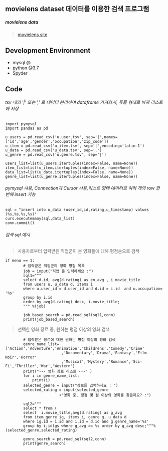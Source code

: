  movielens dataset 데이터를 이용한 검색 프로그램 
-------------

##### movielens data
> [movielens site](https://grouplens.org/datasets/movielens/100k/)

Development Environment
-------------
* mysql @
* python @3.7
* Spyder

Code
------------
###### tsv 내의 '|' 또는 ',' 로 데이터 분리하여 dataframe 가져와서, 튜플 형태로 바꿔 리스트에 저장 
```
import pymysql
import pandas as pd

u_users = pd.read_csv('u.user.tsv', sep='|',names=['id','age','gender','occupation','zip_code'])
u_item = pd.read_csv('u_item.tsv', sep='|',encoding='latin-1')
u_data = pd.read_csv('u_data.tsv', sep=',')
u_genre = pd.read_csv('u.genre.tsv', sep='|')

users_list=list(u_users.itertuples(index=False, name=None))
item_list=list(u_item.itertuples(index=False, name=None))
data_list=list(u_data.itertuples(index=False, name=None))
genre_list=list(u_genre.itertuples(index=False, name=None))
```
###### pymysql 사용, Connection과 Cursor 사용,리스트 형태 데이터로 여러 개의 row 한 번에 insert 가능 
```
sql = "insert into u_data (user_id,id,rating,u_timestamp) values (%s,%s,%s,%s)"
curs.executemany(sql,data_list)
conn.commit()
```
###### 검색 sql 예시 
  > 사용자로부터 입력받은 직업군이 본 영화들에 대해 평점순으로 검색 
```
if menu == 1:
        # 입력받은 직업군의 영화 평점 목록
        job = input("직업 을 입력하세요 :")
        sql1="""
        select d.id, avg(d.rating) as en_avg , i.movie_title
        from users u, u_data d, items i
        where u.user_id = d.user_id and d.id = i.id  and u.occupation= '%s'
        group by i.id
        order by avg(d.rating) desc, i.movie_title;
        """ %(job)
    
        job_based_search = pd.read_sql(sql1,conn)
        print(job_based_search)
```
  > 선택한 영화 장르 중, 원하는 평점 이상의 영화 검색 
```
        # 입력받은 장르에 대한 원하는 평점 이상의 영화 검색
        genre_name_list=['Action','Adventure','Animation','Childrens','Comedy','Crime'
                         ,'Documentary','Drama','Fantasy','Film-Noir','Horror'
                         ,'Musical','Mystery','Romance','Sci-Fi','Thriller','War','Western']
        print("--- 영화 장르 리스트 ---" )
        for i in genre_name_list:
            print(i)
        selected_genre = input("장르를 입력하세요 : ")
        selected_rating = input(selected_genre
                        +"영화 중, 평점 몇 점 이상의 영화를 찾을까요? :")
        
        sql2="""
        select * from (
        select  i.movie_title,avg(d.rating) as g_avg
        from item_genre ig, items i, genre g, u_data d
        where ig.id = i.id and i.id = d.id and g.genre_name='%s'
        group by i.id)gs where g_avg >= %s order by g_avg desc;"""%(selected_genre,selected_rating)
        
        genre_search = pd.read_sql(sql2,conn)
        print(genre_search)
```

